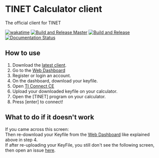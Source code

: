 # TINET Calculator client
The official client for TINET

[![wakatime](https://wakatime.com/badge/github/tkbstudios/tinet-calc.svg)](https://wakatime.com/badge/github/tkbstudios/tinet-calc)
[![Build and Release Master](https://github.com/tkbstudios/tinet-calc/actions/workflows/build-release-master.yml/badge.svg)](https://github.com/tkbstudios/tinet-calc/actions/workflows/build-release-master.yml)
[![Build and Release](https://github.com/tkbstudios/tinet-calc/actions/workflows/build-release-dev.yml/badge.svg)](https://github.com/tkbstudios/tinet-calc/actions/workflows/build-release-dev.yml)
[![Documentation Status](https://readthedocs.org/projects/tinet-calc/badge/?version=latest)](https://tinet-calc.readthedocs.io/en/latest/?badge=latest)

## How to use
1. Download the [latest client](https://github.com/tkbstudios/tinet-calc/releases/latest).  
2. Go to the [Web Dashboard](https://tinet.tkbstudios.com/)  
3. Register or login an account.  
4. On the dashboard, download your keyfile.  
5. Open [TI Connect CE](https://education.ti.com/en/products/computer-software/ti-connect-ce-sw)  
6. Upload your downloaded keyfile on your calculator.  
7. Open the [TINET] program on your calculator.  
8. Press [enter] to connect!  

## What to do if it doesn't work
If you came across this screen:  
Then re-download your Keyfile from the [Web Dashboard](https://tinet.tkbstudios.com/) like explained above in step 4.  
If after re-uploading your KeyFile, you still don't see the following screen, then open an issue [here](https://github.com/tkbstudios/tinet-calc/issues).
